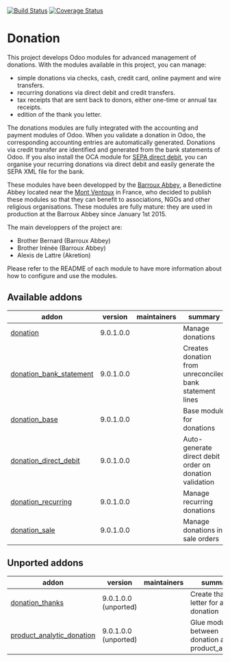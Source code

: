 [![Build Status](https://travis-ci.org/OCA/donation.svg?branch=9.0)](https://travis-ci.org/OCA/donation)
[![Coverage Status](https://coveralls.io/repos/OCA/donation/badge.png?branch=9.0)](https://coveralls.io/r/OCA/donation?branch=9.0)

# Donation

This project develops Odoo modules for advanced management of donations. With the modules available in this project, you can manage:
* simple donations via checks, cash, credit card, online payment and wire transfers.
* recurring donations via direct debit and credit transfers.
* tax receipts that are sent back to donors, either one-time or annual tax receipts.
* edition of the thank you letter.

The donations modules are fully integrated with the accounting and payment modules of Odoo. When you validate a donation in Odoo, the corresponding accounting entries are automatically generated. Donations via credit transfer are identified and generated from the bank statements of Odoo. If you also install the OCA module for [SEPA direct debit](https://github.com/OCA/bank-payment/tree/9.0/account_banking_sepa_direct_debit), you can organise your recurring donations via direct debit and easily generate the SEPA XML file for the bank.

These modules have been developped by the
[Barroux Abbey](http://www.barroux.org/), a Benedictine Abbey located near the
[Mont Ventoux](http://en.wikipedia.org/wiki/Mont_Ventoux) in France,
who decided to publish these modules so that they can benefit to
associations, NGOs and other religious organisations. These modules are
fully mature: they are used in production at the Barroux Abbey since
January 1st 2015.

The main developpers of the project are:
* Brother Bernard (Barroux Abbey)
* Brother Irénée (Barroux Abbey)
* Alexis de Lattre (Akretion)

Please refer to the README of each module to have more information about
how to configure and use the modules.

[//]: # (addons)

Available addons
----------------
addon | version | maintainers | summary
--- | --- | --- | ---
[donation](donation/) | 9.0.1.0.0 |  | Manage donations
[donation_bank_statement](donation_bank_statement/) | 9.0.1.0.0 |  | Creates donation from unreconciled bank statement lines
[donation_base](donation_base/) | 9.0.1.0.0 |  | Base module for donations
[donation_direct_debit](donation_direct_debit/) | 9.0.1.0.0 |  | Auto-generate direct debit order on donation validation
[donation_recurring](donation_recurring/) | 9.0.1.0.0 |  | Manage recurring donations
[donation_sale](donation_sale/) | 9.0.1.0.0 |  | Manage donations in sale orders


Unported addons
---------------
addon | version | maintainers | summary
--- | --- | --- | ---
[donation_thanks](donation_thanks/) | 9.0.1.0.0 (unported) |  | Create thanks letter for a donation
[product_analytic_donation](product_analytic_donation/) | 9.0.1.0.0 (unported) |  | Glue module between donation and product_analytic

[//]: # (end addons)
